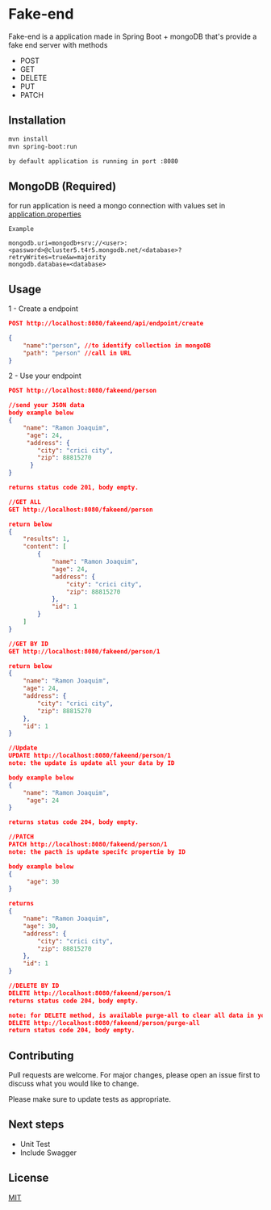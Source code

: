 # Fake-end

Fake-end is a application made in Spring Boot + mongoDB that's provide a fake end server with methods 
- POST
- GET
- DELETE
- PUT
- PATCH

## Installation

```bash
mvn install
mvn spring-boot:run

by default application is running in port :8080
```

## MongoDB (Required)
for run application is need a mongo connection with values set in [application.properties](src/main/resources/application.properties)
````
Example

mongodb.uri=mongodb+srv://<user>:<password>@cluster5.t4r5.mongodb.net/<database>?retryWrites=true&w=majority
mongodb.database=<database>
````

## Usage
1 - Create a endpoint
```json
POST http://localhost:8080/fakeend/api/endpoint/create

{
    "name":"person", //to identify collection in mongoDB
    "path": "person" //call in URL
}
```

2 - Use your endpoint
```json
POST http://localhost:8080/fakeend/person

//send your JSON data
body example below
{
    "name": "Ramon Joaquim",
     "age": 24,
     "address": {
        "city": "crici city",
        "zip": 88815270
      } 
}

returns status code 201, body empty.

//GET ALL
GET http://localhost:8080/fakeend/person

return below
{
    "results": 1,
    "content": [
        {
            "name": "Ramon Joaquim",
            "age": 24,
            "address": {
                "city": "crici city",
                "zip": 88815270
            },
            "id": 1
        }
    ]
}

//GET BY ID
GET http://localhost:8080/fakeend/person/1

return below
{
    "name": "Ramon Joaquim",
    "age": 24,
    "address": {
        "city": "crici city",
        "zip": 88815270
    },
    "id": 1
}

//Update 
UPDATE http://localhost:8080/fakeend/person/1
note: the update is update all your data by ID

body example below
{
    "name": "Ramon Joaquim",
     "age": 24
}

returns status code 204, body empty.

//PATCH 
PATCH http://localhost:8080/fakeend/person/1
note: the pacth is update specifc propertie by ID

body example below
{
     "age": 30
}

returns 
{
    "name": "Ramon Joaquim",
    "age": 30,
    "address": {
        "city": "crici city",
        "zip": 88815270
    },
    "id": 1
}

//DELETE BY ID
DELETE http://localhost:8080/fakeend/person/1
returns status code 204, body empty.

note: for DELETE method, is available purge-all to clear all data in your endpoint
DELETE http://localhost:8080/fakeend/person/purge-all
return status code 204, body empty.
```

## Contributing
Pull requests are welcome. For major changes, please open an issue first to discuss what you would like to change.

Please make sure to update tests as appropriate.

## Next steps
- Unit Test
- Include Swagger

## License
[MIT](https://choosealicense.com/licenses/mit/)
